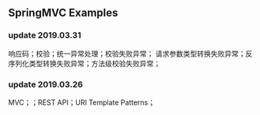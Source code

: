 SpringMVC Examples
----------------------------
### update 2019.03.31     
响应码；校验；统一异常处理；校验失败异常；
请求参数类型转换失败异常；反序列化类型转换失败异常；方法级校验失败异常；       

### update 2019.03.26     
MVC；；REST API；URI Template Patterns；         
 